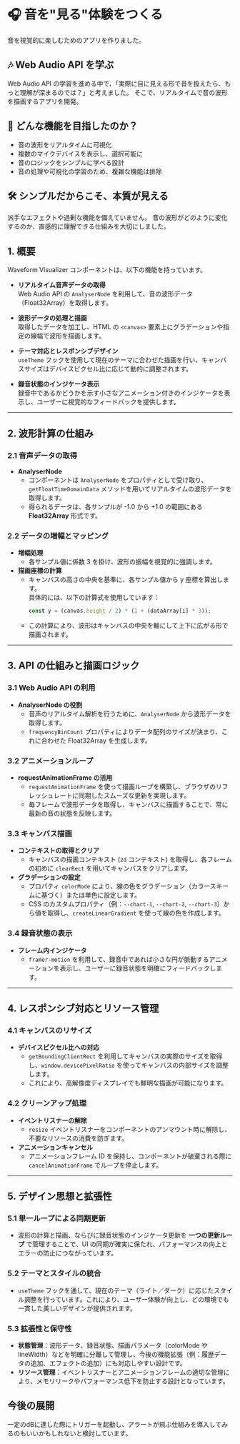 # 🎧 音を"見る"体験をつくる

音を視覚的に楽しむためのアプリを作りました。

## 🎶 Web Audio API を学ぶ

Web Audio API の学習を進める中で、「実際に目に見える形で音を扱えたら、もっと理解が深まるのでは？」と考えました。
そこで、リアルタイムで音の波形を描画するアプリを開発。

## 🎤 どんな機能を目指したのか？

 - 音の波形をリアルタイムに可視化
 - 複数のマイクデバイスを表示し、選択可能に
 - 音のロジックをシンプルに学べる設計
 - 音の処理や可視化の学習のため、複雑な機能は排除

## 🛠 シンプルだからこそ、本質が見える

派手なエフェクトや過剰な機能を備えていません。
音の波形がどのように変化するのか、直感的に理解できる仕組みを大切にしました。

## 1. 概要

Waveform Visualizer コンポーネントは、以下の機能を持っています。

- **リアルタイム音声データの取得**  
  Web Audio API の `AnalyserNode` を利用して、音の波形データ（Float32Array）を取得します。

- **波形データの処理と描画**  
  取得したデータを加工し、HTML の `<canvas>` 要素上にグラデーションや指定の線幅で波形を描画します。

- **テーマ対応とレスポンシブデザイン**  
  `useTheme` フックを使用して現在のテーマに合わせた描画を行い、キャンバスサイズはデバイスピクセル比に応じて動的に調整されます。

- **録音状態のインジケータ表示**  
  録音中であるかどうかを示す小さなアニメーション付きのインジケータを表示し、ユーザーに視覚的なフィードバックを提供します。

---

## 2. 波形計算の仕組み

### 2.1 音声データの取得
- **AnalyserNode**  
  - コンポーネントは `AnalyserNode` をプロパティとして受け取り、`getFloatTimeDomainData` メソッドを用いてリアルタイムの波形データを取得します。
  - 得られるデータは、各サンプルが -1.0 から +1.0 の範囲にある **Float32Array** 形式です。

### 2.2 データの増幅とマッピング
- **増幅処理**  
  - 各サンプル値に係数 3 を掛け、波形の振幅を視覚的に強調します。
- **描画座標の計算**  
  - キャンバスの高さの中央を基準に、各サンプル値から y 座標を算出します。  
    具体的には、以下の計算式を使用しています：
    ```js
    const y = (canvas.height / 2) * (1 + (dataArray[i] * 3));
    ```
  - この計算により、波形はキャンバスの中央を軸にして上下に広がる形で描画されます。

---

## 3. API の仕組みと描画ロジック

### 3.1 Web Audio API の利用
- **AnalyserNode の役割**  
  - 音声のリアルタイム解析を行うために、`AnalyserNode` から波形データを取得します。
  - `frequencyBinCount` プロパティによりデータ配列のサイズが決まり、これに合わせた Float32Array を生成します。

### 3.2 アニメーションループ
- **requestAnimationFrame の活用**  
  - `requestAnimationFrame` を使って描画ループを構築し、ブラウザのリフレッシュレートに同期したスムーズな更新を実現します。
  - 毎フレームで波形データを取得し、キャンバスに描画することで、常に最新の音の状態を反映します。

### 3.3 キャンバス描画
- **コンテキストの取得とクリア**  
  - キャンバスの描画コンテキスト (`2d` コンテキスト) を取得し、各フレームの初めに `clearRect` を用いてキャンバスをクリアします。
- **グラデーションの設定**  
  - プロパティ `colorMode` により、線の色をグラデーション（カラースキームに基づく）または単色に設定します。
  - CSS のカスタムプロパティ（例：`--chart-1`, `--chart-2`, `--chart-3`）から値を取得し、`createLinearGradient` を使って線の色を作成します。

### 3.4 録音状態の表示
- **フレーム内インジケータ**  
  - `framer-motion` を利用して、録音中であれば小さな円が脈動するアニメーションを表示し、ユーザーに録音状態を明確にフィードバックします。

---

## 4. レスポンシブ対応とリソース管理

### 4.1 キャンバスのリサイズ
- **デバイスピクセル比への対応**  
  - `getBoundingClientRect` を利用してキャンバスの実際のサイズを取得し、`window.devicePixelRatio` を使ってキャンバスの内部サイズを調整します。
  - これにより、高解像度ディスプレイでも鮮明な描画が可能になります。

### 4.2 クリーンアップ処理
- **イベントリスナーの解除**  
  - `resize` イベントリスナーをコンポーネントのアンマウント時に解除し、不要なリソースの消費を防ぎます。
- **アニメーションキャンセル**  
  - アニメーションフレーム ID を保持し、コンポーネントが破棄される際に `cancelAnimationFrame` でループを停止します。

---

## 5. デザイン思想と拡張性

### 5.1 単一ループによる同期更新
- 波形の計算と描画、ならびに録音状態のインジケータ更新を **一つの更新ループ** で管理することで、UI の同期が確実に保たれ、パフォーマンスの向上とエラーの防止につながっています。

### 5.2 テーマとスタイルの統合
- `useTheme` フックを通して、現在のテーマ（ライト／ダーク）に応じたスタイル調整を行っています。これにより、ユーザー体験が向上し、どの環境でも一貫した美しいデザインが提供されます。

### 5.3 拡張性と保守性
- **状態管理**：波形データ、録音状態、描画パラメータ（colorMode や lineWidth）などを明確に分離して管理し、今後の機能拡張（例：履歴データの追加、エフェクトの追加）にも対応しやすい設計です。
- **リソース管理**：イベントリスナーとアニメーションフレームの適切な管理により、メモリリークやパフォーマンス低下を防止する設計となっています。

## 今後の展開
一定のdBに達した際にトリガーを起動し、アラートが飛ぶ仕組みを導入してみるのもいいかもしれないと検討しています。